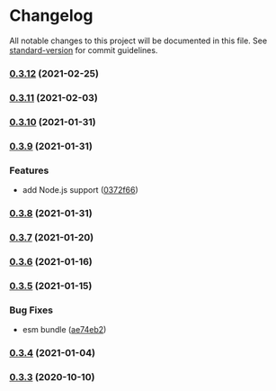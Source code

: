 # Changelog

All notable changes to this project will be documented in this file. See [standard-version](https://github.com/conventional-changelog/standard-version) for commit guidelines.

### [0.3.12](https://github.com/BlackGlory/query/compare/v0.3.11...v0.3.12) (2021-02-25)

### [0.3.11](https://github.com/BlackGlory/query/compare/v0.3.10...v0.3.11) (2021-02-03)

### [0.3.10](https://github.com/BlackGlory/query/compare/v0.3.9...v0.3.10) (2021-01-31)

### [0.3.9](https://github.com/BlackGlory/query/compare/v0.3.8...v0.3.9) (2021-01-31)


### Features

* add Node.js support ([0372f66](https://github.com/BlackGlory/query/commit/0372f66d5fa1b8d31ffc535c8c1c0d649df44319))

### [0.3.8](https://github.com/BlackGlory/query/compare/v0.3.7...v0.3.8) (2021-01-31)

### [0.3.7](https://github.com/BlackGlory/query/compare/v0.3.6...v0.3.7) (2021-01-20)

### [0.3.6](https://github.com/BlackGlory/query/compare/v0.3.5...v0.3.6) (2021-01-16)

### [0.3.5](https://github.com/BlackGlory/query/compare/v0.3.4...v0.3.5) (2021-01-15)


### Bug Fixes

* esm bundle ([ae74eb2](https://github.com/BlackGlory/query/commit/ae74eb27d5142224832fac584049ff6e7c5c1347))

### [0.3.4](https://github.com/BlackGlory/query/compare/v0.3.3...v0.3.4) (2021-01-04)

### [0.3.3](https://github.com/BlackGlory/query/compare/v0.3.2...v0.3.3) (2020-10-10)
